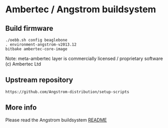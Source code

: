 Ambertec / Angstrom buildsystem
===============================

## Build firmware

```
./oebb.sh config beaglebone
. environment-angstrom-v2013.12
bitbake ambertec-core-image
```

Note: meta-ambertec layer is commercially licensed / proprietary software (c) Ambertec Ltd

## Upstream repository

```
https://github.com/Angstrom-distribution/setup-scripts
``` 

## More info

Please read the Angstrom buildsystem [README](https://github.com/Ambertec/setup-scripts/blob/master/README)

